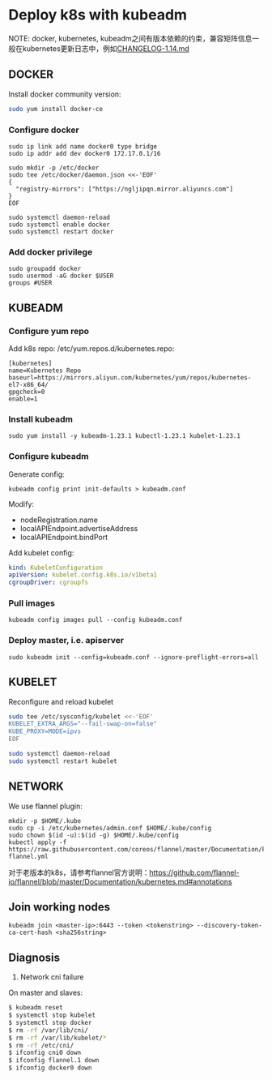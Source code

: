 # Deploy k8s with kubeadm

NOTE: docker, kubernetes, kubeadm之间有版本依赖的约束，兼容矩阵信息一般在kubernetes更新日志中，例如[CHANGELOG-1.14.md](https://github.com/kubernetes/kubernetes/blob/master/CHANGELOG/CHANGELOG-1.14.md#external-dependencies)

## DOCKER

Install docker community version:
```bash
sudo yum install docker-ce
```

### Configure docker
```
sudo ip link add name docker0 type bridge
sudo ip addr add dev docker0 172.17.0.1/16

sudo mkdir -p /etc/docker
sudo tee /etc/docker/daemon.json <<-'EOF'
{
  "registry-mirrors": ["https://ngljipqn.mirror.aliyuncs.com"]
}
EOF

sudo systemctl daemon-reload
sudo systemctl enable docker
sudo systemctl restart docker
```

### Add docker privilege
```
sudo groupadd docker
sudo usermod -aG docker $USER
groups #USER
```

## KUBEADM

### Configure yum repo
Add k8s repo: /etc/yum.repos.d/kubernetes.repo:
```
[kubernetes]
name=Kubernetes Repo
baseurl=https://mirrors.aliyun.com/kubernetes/yum/repos/kubernetes-el7-x86_64/
gpgcheck=0
enable=1
```

### Install kubeadm
```
sudo yum install -y kubeadm-1.23.1 kubectl-1.23.1 kubelet-1.23.1
```

### Configure kubeadm

Generate config:
```
kubeadm config print init-defaults > kubeadm.conf
```

Modify:
* nodeRegistration.name
* localAPIEndpoint.advertiseAddress
* localAPIEndpoint.bindPort

Add kubelet config:
```yaml
kind: KubeletConfiguration
apiVersion: kubelet.config.k8s.io/v1beta1
cgroupDriver: cgroupfs
```

### Pull images
```
kubeadm config images pull --config kubeadm.conf
```

### Deploy master, i.e. apiserver
```
sudo kubeadm init --config=kubeadm.conf --ignore-preflight-errors=all
```

## KUBELET

Reconfigure and reload kubelet
```bash
sudo tee /etc/sysconfig/kubelet <<-'EOF'
KUBELET_EXTRA_ARGS="--fail-swap-on=false"
KUBE_PROXY=MODE=ipvs
EOF

sudo systemctl daemon-reload
sudo systemctl restart kubelet
```

## NETWORK
We use flannel plugin:
```
mkdir -p $HOME/.kube
sudo cp -i /etc/kubernetes/admin.conf $HOME/.kube/config
sudo chown $(id -u):$(id -g) $HOME/.kube/config
kubectl apply -f https://raw.githubusercontent.com/coreos/flannel/master/Documentation/kube-flannel.yml
```
对于老版本的k8s，请参考flannel官方说明：https://github.com/flannel-io/flannel/blob/master/Documentation/kubernetes.md#annotations

## Join working nodes
```
kubeadm join <master-ip>:6443 --token <tokenstring> --discovery-token-ca-cert-hash <sha256string>
```

## Diagnosis

1. Network cni failure

On master and slaves:
```bash
$ kubeadm reset
$ systemctl stop kubelet
$ systemctl stop docker
$ rm -rf /var/lib/cni/
$ rm -rf /var/lib/kubelet/*
$ rm -rf /etc/cni/
$ ifconfig cni0 down
$ ifconfig flannel.1 down
$ ifconfig docker0 down
```
